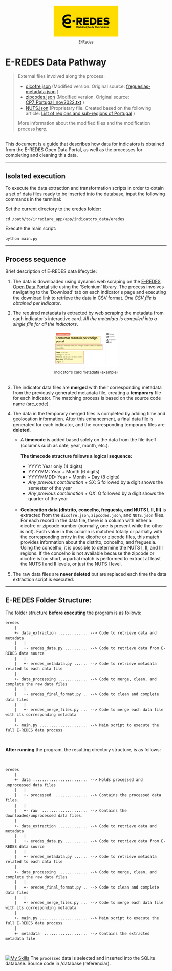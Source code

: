 <br>
<div align="center">
  <img src="images/eredes-logo.png" width="40%" height="40%">
  <br>
  <sub>E-Redes</sub>
</div>

# E-REDES Data Pathway


>External files involved along the process:
  >- [dicofre.json](../app/utils/loc_codes/dicofre.json) (Modified version. Original source: [freguesias-metadata.json](https://dados.gov.pt/pt/datasets/freguesias-de-portugal/) )
  >- [zipcodes.json](../app/utils/loc_codes/zipcodes.json) (Modified version. Original source: [CP7_Portugal_nov2022.txt](https://github.com/temospena/CP7/tree/master/CP7%20Portugal) )
  >- [NUTS.json](../app/utils/nuts_levels/NUTS.json) (Proprietary file. Created based on the following article: [List of regions and sub-regions of Portugal](https://en.wikipedia.org/wiki/List_of_regions_and_sub-regions_of_Portugal) )
> 
> More information about the modified files and the modification process [here](../app/utils/Readme.md).

<br>
This document is a guide that describes how data for indicators is obtained from the E-REDES Open Data Portal, as well as the processes for completing and cleaning this data.

---
## Isolated execution
To execute the data extraction and transformation scripts in order to obtain a set of data files ready to be inserted into the database, input the following commands in the terminal:

Set the current directory to the eredes folder:
```
cd /path/to/irradiare_app/app/indicators_data/eredes
```

Execute the main script:
```
python main.py
```

---

## Process sequence
Brief description of E-REDES data lifecycle:

  1. The data is downloaded using dynamic web scraping on the [E-REDES Open Data Portal](https://e-redes.opendatasoft.com/explore/?sort=modified) site using the 'Selenium' library. The process involves navigating to the 'Download' tab on each indicator's page and executing the download link to retrieve the data in CSV format. *One CSV file is obtained per indicator*.

  
  2. The required metadata is extracted by web scraping the metadata from each indicator's interactive card. *All the metadata is compiled into a single file for all the indicators*.


  <div align="center">
    <img src="images/card_metadata.jpg" width="40%" height="40%" alt="Card Metadata">
    <br>
    <sub>Indicator's card metadata (example)</sub>
  </div>
  
  <br>
  
  3. The indicator data files are **merged** with their corresponding metadata from the previously generated metadata file, creating a **temporary** file for each indicator. The matching process is based on the source code name (src_code).


  4. The data in the temporary merged files is completed by adding time and geolocation information. After this enhancement, a final data file is generated for each indicator, and the corresponding temporary files are **deleted**. <br>
     - A **timecode** is added based solely on the data from the file itself (columns such as date, year, month, etc.). <br><br>
     **The timecode structure follows a logical sequence:**
       
       + YYYY: Year only (4 digits)
       + YYYYMM: Year + Month (6 digits)
       + YYYYMMDD: Year + Month + Day (8 digits)
       + *Any previous combination* + S*X*: S followed by a digit shows the semester of the year
       + *Any previous combination* + Q*X*: Q followed by a digit shows the quarter of the year

      <br>
 
     - **Geolocation data (distrito, concelho, freguesia, and NUTS I, II, III)** is extracted from the `dicofre.json`, `zipcodes.json`, and `NUTS.json` files. <br>
     For each record in the data file, there is a column with either a dicofre or zipcode number (normally, one is present while the other is not).
     Each value in this column is matched totally or partially with the corresponding entry in the dicofre or zipcode files, this match provides information about the distrito, concelho, and freguesia. <br>
     Using the concelho, it is possible to determine the NUTS I, II, and III regions. If the concelho is not available because the zipcode or dicofre is too short, a partial match is performed to extract at least the NUTS I and II levels, or just the NUTS I level.

  
  6. The raw data files are **never deleted** but are replaced each time the data extraction script is executed.

---

## E-REDES Folder Structure:
The folder structure **before executing** the program is as follows:

```
eredes
    |
    +- data_extraction ............. --> Code to retrieve data and metadata
    |   |
    |   +- eredes_data.py .......... --> Code to retrieve data from E-REDES data source
    |   |
    |   +- eredes_metadata.py ...... --> Code to retrieve metadata related to each data file
    |
    +- data_processing ............. --> Code to merge, clean, and complete the raw data files
    |   |
    |   +- eredes_final_format.py .. --> Code to clean and complete data files
    |   |    
    |   +- eredes_merge_files.py ... --> Code to merge each data file with its corresponding metadata
    |
    +- main.py ..................... --> Main script to execute the full E-REDES data process
```

<br>

**After running** the program, the resulting directory structure, is as follows:

<br>

```
eredes
    |
    +- data ........................ --> Holds processed and unprocessed data files
    |   |
    |   +- processed  .............. --> Contains the processed data files.
    |   |
    |   +- raw  .................... --> Contains the downloaded/unprocessed data files.
    |
    +- data_extraction ............. --> Code to retrieve data and metadata
    |   |
    |   +- eredes_data.py .......... --> Code to retrieve data from E-REDES data source
    |   |
    |   +- eredes_metadata.py ...... --> Code to retrieve metadata related to each data file
    |
    +- data_processing ............. --> Code to merge, clean, and complete the raw data files
    |   |
    |   +- eredes_final_format.py .. --> Code to clean and complete data files
    |   |    
    |   +- eredes_merge_files.py ... --> Code to merge each data file with its corresponding metadata
    |
    +- main.py ..................... --> Main script to execute the full E-REDES data process
    |
    +- metadata  ................... --> Contains the extracted metadata file
```

<br>

[![My Skills](https://skillicons.dev/icons?i=sqlite&theme=light)](https://skillicons.dev)  The `processed` data is selected and inserted into the SQLite database. Source code in /database (referenciar).

